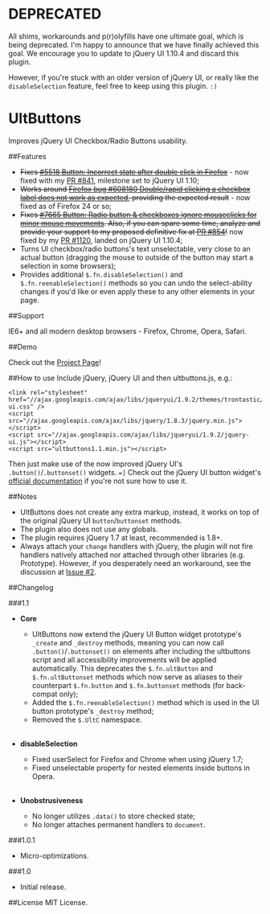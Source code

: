 # DEPRECATED

All shims, workarounds and p(r)olyfills have one ultimate goal, which is being deprecated. I'm happy to announce that we have finally achieved this goal. We encourage you to update to jQuery UI 1.10.4 and discard this plugin.

However, if you're stuck with an older version of jQuery UI, or really like the `disableSelection` feature, feel free to keep using this plugin. `:)`

UltButtons
==========

Improves jQuery UI Checkbox/Radio Buttons usability.

##Features

- ~~Fixes [#5518 Button: Incorrect state after double click in Firefox](http://bugs.jqueryui.com/ticket/5518)~~ - now fixed with my [PR #841](https://github.com/jquery/jquery-ui/pull/841),  milestone set to jQuery UI 1.10;
- ~~Works around [Firefox bug #608180 Double/rapid clicking a checkbox label does not work as expected](https://bugzilla.mozilla.org/show_bug.cgi?id=608180), providing the expected result~~ - now fixed as of Firefox 24 or so;
- ~~Fixes [#7665 Button: Radio button & checkboxes ignore mouseclicks for minor mouse movements](http://bugs.jqueryui.com/ticket/7665). Also, if you can spare some time, analyze and provide your support to my proposed definitive fix at [PR #854](https://github.com/jquery/jquery-ui/pull/854)!~~ now fixed by my [PR #1120](https://github.com/jquery/jquery-ui/pull/1120), landed on jQuery UI 1.10.4;
- Turns UI checkbox/radio buttons's text unselectable, very close to an actual button (dragging the mouse to outside of the button may start a selection in some browsers);
- Provides additional `$.fn.disableSelection()` and `$.fn.reenableSelection()` methods so you can undo the select-ability changes if you'd like or even apply these to any other elements in your page.

##Support

IE6+ and all modern desktop browsers - Firefox, Chrome, Opera, Safari.

##Demo

Check out the [Project Page](http://ultcombo.github.com/UltButtons/)!

##How to use
Include jQuery, jQuery UI and then ultbuttons.js, e.g.:

    <link rel="stylesheet" href="//ajax.googleapis.com/ajax/libs/jqueryui/1.9.2/themes/trontastic/jquery-ui.css" />
    <script src="//ajax.googleapis.com/ajax/libs/jquery/1.8.3/jquery.min.js"></script>
    <script src="//ajax.googleapis.com/ajax/libs/jqueryui/1.9.2/jquery-ui.js"></script>
    <script src="ultbuttons1.1.min.js"></script>

Then just make use of the now improved jQuery UI's `.button()`/`.buttonset()` widgets. `=]` Check out the jQuery UI button widget's [official documentation](http://jqueryui.com/button/#checkbox) if you're not sure how to use it.

##Notes

- UltButtons does not create any extra markup, instead, it works on top of the original jQuery UI `button`/`buttonset` methods.
- The plugin also does not use any globals.
- The plugin requires jQuery 1.7 at least, recommended is 1.8+.
- Always attach your `change` handlers with jQuery, the plugin will not fire handlers natively attached nor attached through other libraries (e.g. Prototype). However, if you desperately need an workaround, see the discussion at [Issue #2](https://github.com/UltCombo/UltButtons/issues/2).

##Changelog

###1.1
- **Core**
    - UltButtons now extend the jQuery UI Button widget prototype's `_create` and `_destroy` methods, meaning you can now call `.button()`/`.buttonset()` on elements after including the ultbuttons script and all accessibility improvements will be applied automatically. This deprecates the `$.fn.ultButton` and `$.fn.ultButtonset` methods which now serve as aliases to their counterpart `$.fn.button` and `$.fn.buttonset` methods (for back-compat only);
    - Added the `$.fn.reenableSelection()` method which is used in the UI button prototype's `_destroy` method;
    - Removed the `$.UltC` namespace.<br><br>

- **disableSelection**
    - Fixed userSelect for Firefox and Chrome when using jQuery 1.7;
    - Fixed unselectable property for nested elements inside buttons in Opera.<br><br>

- **Unobstrusiveness**
    - No longer utilizes `.data()` to store checked state;
    - No longer attaches permanent handlers to `document`.

###1.0.1
- Micro-optimizations.

###1.0
- Initial release.

##License
MIT License.
